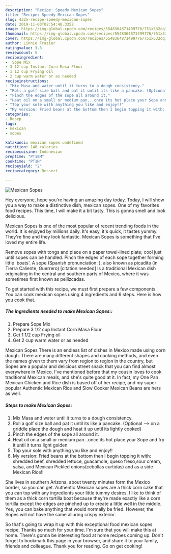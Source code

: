 ```yaml
---
description: "Recipe: Speedy Mexican Sopes"
title: "Recipe: Speedy Mexican Sopes"
slug: 4325-recipe-speedy-mexican-sopes
date: 2019-11-03T02:54:48.335Z
image: https://img-global.cpcdn.com/recipes/5548364871499776/751x532cq70/mexican-sopes-recipe-main-photo.jpg
thumbnail: https://img-global.cpcdn.com/recipes/5548364871499776/751x532cq70/mexican-sopes-recipe-main-photo.jpg
cover: https://img-global.cpcdn.com/recipes/5548364871499776/751x532cq70/mexican-sopes-recipe-main-photo.jpg
author: Linnie Frazier
ratingvalue: 3.3
reviewcount: 5
recipeingredient:
-  Sope Mix
- 3 12 cup Instant Corn Masa Flour
- 1 12 cup Frying oil
- 2 cup warm water or as needed
recipeinstructions:
- "Mix Masa and water until it turns to a dough consistency."
- "Roll a golf size ball and pat it until its like a pancake. (Optional --&gt; on a griddle place the dough and heat it up until its lightly cooked)"
- "Pinch the edges of the sope all around it."
- "Heat oil on a small or medium pan...once its hot place your Sope and fry it until it turns light golden"
- "Top your sole with anything you like and enjoy!!"
- "My version: Fried beans at the bottom then I begin topping it with: shredded beef, shredded lettuce, guacamole, queso freso,sour cream, salsa, and Mexican Pickled onions(cebollas curtidas) and as a side Mexican Rice!!"
categories:
- Resep
tags:
- mexican
- sopes

katakunci: mexican sopes undefined
nutrition: 148 calories
recipecuisine: Indonesian
preptime: "PT18M"
cooktime: "PT1H"
recipeyield: "2"
recipecategory: Dessert

---
```



![Mexican Sopes](https://img-global.cpcdn.com/recipes/5548364871499776/751x532cq70/mexican-sopes-recipe-main-photo.jpg)

Hey everyone, hope you're having an amazing day today. Today, I will show you a way to make a distinctive dish, mexican sopes. One of my favorites food recipes. This time, I will make it a bit tasty. This is gonna smell and look delicious.

Mexican Sopes is one of the most popular of recent trending foods in the world. It is enjoyed by millions daily. It's easy, it's quick, it tastes yummy. They're fine and they look fantastic. Mexican Sopes is something that I've loved my entire life.

Remove sopes with tongs and place on a paper towel-lined plate; cool just until sopes can be handled. Pinch the edges of each sope together forming little &#39;boats&#39;. A sope (Spanish pronunciation: ), also known as picadita (in Tierra Caliente, Guerrero) [citation needed] is a traditional Mexican dish originating in the central and southern parts of Mexico, where it was sometimes first known as pellizcadas.


To get started with this recipe, we must first prepare a few components. You can cook mexican sopes using 4 ingredients and 6 steps. Here is how you cook that.

##### The ingredients needed to make Mexican Sopes::

1. Prepare  Sope Mix
1. Prepare 3 1/2 cup Instant Corn Masa Flour
1. Get 1 1/2 cup Frying oil
1. Get 2 cup warm water or as needed


Mexican Sopes There is an endless list of dishes in Mexico made using corn dough. There are many different shapes and cooking methods, and even the names given to them vary from region to region in the country, but Sopes are a popular and delicious street snack that you can find almost everywhere in Mexico. I&#39;ve mentioned before that my cousin loves to cook traditional Mexican meals, and she&#39;s quite good at it. In fact, my One Pan Mexican Chicken and Rice dish is based off of her recipe, and my super popular Authentic Mexican Rice and Slow Cooker Mexican Beans are hers as well. 

##### Steps to make Mexican Sopes:

1. Mix Masa and water until it turns to a dough consistency.
1. Roll a golf size ball and pat it until its like a pancake. (Optional --&gt; on a griddle place the dough and heat it up until its lightly cooked)
1. Pinch the edges of the sope all around it.
1. Heat oil on a small or medium pan...once its hot place your Sope and fry it until it turns light golden
1. Top your sole with anything you like and enjoy!!
1. My version: Fried beans at the bottom then I begin topping it with: shredded beef, shredded lettuce, guacamole, queso freso,sour cream, salsa, and Mexican Pickled onions(cebollas curtidas) and as a side Mexican Rice!!


She lives in southern Arizona, about twenty minutes form the Mexico border, so you can get. Authentic Mexican sopes are a thick corn cake that you can top with any ingredients your little tummy desires. I like to think of them as a thick corn tortilla boat because they&#39;re made exactly like a corn tortilla except the edges are pinched up to create a little well in the middle. Yes, you can bake anything that would normally be fried. However, the Sopes will not have the same alluring crispy exterior. 

So that's going to wrap it up with this exceptional food mexican sopes recipe. Thanks so much for your time. I'm sure that you will make this at home. There's gonna be interesting food at home recipes coming up. Don't forget to bookmark this page in your browser, and share it to your family, friends and colleague. Thank you for reading. Go on get cooking!
